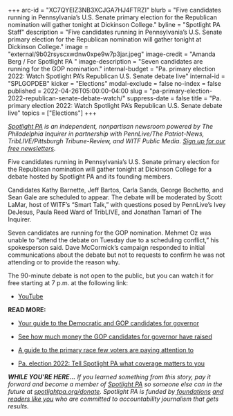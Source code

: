 +++
arc-id = "XC7QYEIZ3NB3XCJGA7HJ4FTRZI"
blurb = "Five candidates running in Pennsylvania’s U.S. Senate primary election for the Republican nomination will gather tonight at Dickinson College."
byline = "Spotlight PA Staff"
description = "Five candidates running in Pennsylvania’s U.S. Senate primary election for the Republican nomination will gather tonight at Dickinson College."
image = "external/9b02rsyscxwdnw0xpe9w7p3jar.jpeg"
image-credit = "Amanda Berg / For Spotlight PA "
image-description = "Seven candidates are running for the GOP nomination."
internal-budget = "Pa. primary election 2022: Watch Spotlight PA’s Republican U.S. Senate debate live"
internal-id = "SPLGOPDEB"
kicker = "Elections"
modal-exclude = false
no-index = false
published = 2022-04-26T05:00:00-04:00
slug = "pa-primary-election-2022-republican-senate-debate-watch/"
suppress-date = false
title = "Pa. primary election 2022: Watch Spotlight PA’s Republican U.S. Senate debate live"
topics = ["Elections"]
+++

<a href="https://www.spotlightpa.org/"><i>Spotlight PA</i></a><i> is an independent, nonpartisan newsroom powered by The Philadelphia Inquirer in partnership with PennLive/The Patriot-News, TribLIVE/Pittsburgh Tribune-Review, and WITF Public Media. </i><a href="https://www.spotlightpa.org/newsletters"><i>Sign up for our free newsletters</i></a><i>.</i>

Five candidates running in Pennsylvania’s U.S. Senate primary election for the Republican nomination will gather tonight at Dickinson College for a debate hosted by Spotlight PA and its founding members.

Candidates Kathy Barnette, Jeff Bartos, Carla Sands, George Bochetto, and Sean Gale are scheduled to appear. The debate will be moderated by Scott LaMar, host of WITF’s “Smart Talk,” with questions posed by PennLive’s Ivey DeJesus, Paula Reed Ward of TribLIVE, and Jonathan Tamari of The Inquirer.

Seven candidates are running for the GOP nomination. Mehmet Oz was unable to “attend the debate on Tuesday due to a scheduling conflict,” his spokesperson said. Dave McCormick’s campaign responded to initial communications about the debate but not to requests to confirm he was not attending or to provide the reason why.

The 90-minute debate is not open to the public, but you can watch it for free starting at 7 p.m. at the following link:

- <a href="https://www.youtube.com/watch?v=sKeqrQ9MV8c&feature=youtu.be&ab_channel=PCNTV" target="_blank">YouTube</a>

<script src="https://www.spotlightpa.org/embed.js" async></script><div data-spl-embed-version="1" data-spl-src="https://www.spotlightpa.org/embeds/newsletter/"></div>

<b>READ MORE:</b>

- <a href="https://www.spotlightpa.org/news/2022/04/pa-primary-governor-election-2022-candidates-guide/">Your guide to the Democratic and GOP candidates for governor</a>

- <a href="https://www.spotlightpa.org/news/2022/04/pa-primary-governor-election-2022-candidates-fundraising-donations/">See how much money the GOP candidates for governor have raised</a>

- <a href="https://www.spotlightpa.org/news/2022/04/pennsylvania-lieutenant-governor-2022-election-guide/">A guide to the primary race few voters are paying attention to</a>

- <a href="https://www.spotlightpa.org/news/2022/02/pennsylvania-election-2022-questions-answers/">Pa. election 2022: Tell Spotlight PA what coverage matters to you</a>

<i><b>WHILE YOU’RE HERE...</b></i><i> If you learned something from this story, pay it forward and become a member of </i><a href="https://www.spotlightpa.org/"><i>Spotlight PA</i></a><i> so someone else can in the future at </i><a href="http://spotlightpa.org/donate"><i>spotlightpa.org/donate</i></a><i>. Spotlight PA is funded by</i><a href="https://www.spotlightpa.org/support"><i> foundations</i></a><i> </i><a href="https://www.spotlightpa.org/support"><i>and readers like you</i></a><i> who are committed to accountability journalism that gets results.</i>
